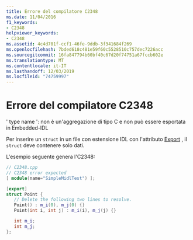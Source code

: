 ```yaml
---
title: Errore del compilatore C2348
ms.date: 11/04/2016
f1_keywords:
- C2348
helpviewer_keywords:
- C2348
ms.assetid: 4c4d701f-ccf1-46fe-9ddb-3f341684f269
ms.openlocfilehash: 7bded618c481e59f60c5528510c757dec7226acc
ms.sourcegitcommit: 16fa847794b60bf40c67d20f74751a67fccb602e
ms.translationtype: MT
ms.contentlocale: it-IT
ms.lasthandoff: 12/03/2019
ms.locfileid: "74759997"
---
```

# <a name="compiler-error-c2348"></a>Errore del compilatore C2348

' type name ': non è un'aggregazione di tipo C e non può essere esportata in Embedded-IDL

Per inserire un `struct` in un file con estensione IDL con l'attributo [Export](../../windows/export.md) , il `struct` deve contenere solo dati.

L'esempio seguente genera l'C2348:

```cpp
// C2348.cpp
// C2348 error expected
[ module(name="SimpleMidlTest") ];

[export]
struct Point {
   // Delete the following two lines to resolve.
   Point() : m_i(0), m_j(0) {}
   Point(int i, int j) : m_i(i), m_j(j) {}

   int m_i;
   int m_j;
};
```
